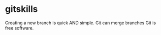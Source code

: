 # gitskills
Creating a new branch is quick AND simple.
Git can merge branches
Git is free software.
